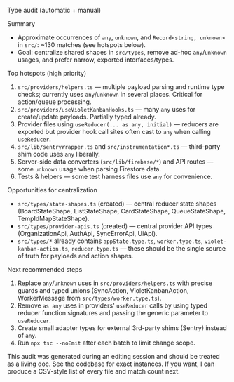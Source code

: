 Type audit (automatic + manual)

Summary

-   Approximate occurrences of `any`, `unknown`, and `Record<string, unknown>` in `src/`: ~130 matches (see hotspots below).
-   Goal: centralize shared shapes in `src/types`, remove ad-hoc `any`/`unknown` usages, and prefer narrow, exported interfaces/types.

Top hotspots (high priority)

1. `src/providers/helpers.ts` — multiple payload parsing and runtime type checks; currently uses `any`/`unknown` in several places. Critical for action/queue processing.
2. `src/providers/useVioletKanbanHooks.ts` — many `any` uses for create/update payloads. Partially typed already.
3. Provider files using `useReducer(... as any, initial)` — reducers are exported but provider hook call sites often cast to `any` when calling `useReducer`.
4. `src/lib/sentryWrapper.ts` and `src/instrumentation*.ts` — third-party shim code uses `any` liberally.
5. Server-side data converters (`src/lib/firebase/*`) and API routes — some `unknown` usage when parsing Firestore data.
6. Tests & helpers — some test harness files use `any` for convenience.

Opportunities for centralization

-   `src/types/state-shapes.ts` (created) — central reducer state shapes (BoardStateShape, ListStateShape, CardStateShape, QueueStateShape, TempIdMapStateShape).
-   `src/types/provider-apis.ts` (created) — central provider API types (OrganizationApi, AuthApi, SyncErrorApi, UiApi).
-   `src/types/*` already contains `appState.type.ts`, `worker.type.ts`, `violet-kanban-action.ts`, `reducer.type.ts` — these should be the single source of truth for payloads and action shapes.

Next recommended steps

1. Replace `any`/`unknown` uses in `src/providers/helpers.ts` with precise guards and typed unions (SyncAction, VioletKanbanAction, WorkerMessage from `src/types/worker.type.ts`).
2. Remove `as any` uses in providers' `useReducer` calls by using typed reducer function signatures and passing the generic parameter to `useReducer`.
3. Create small adapter types for external 3rd-party shims (Sentry) instead of `any`.
4. Run `npx tsc --noEmit` after each batch to limit change scope.

This audit was generated during an editing session and should be treated as a living doc. See the codebase for exact instances. If you want, I can produce a CSV-style list of every file and match count next.
